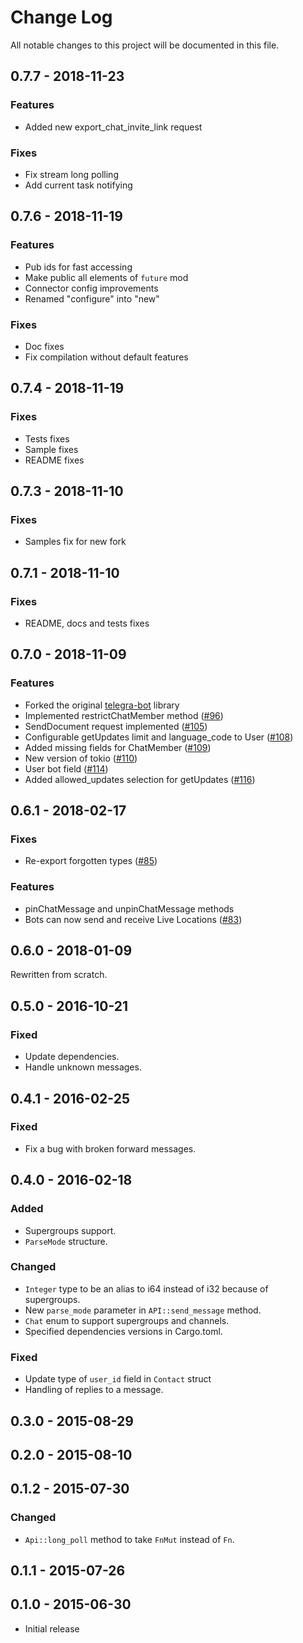 # Change Log
All notable changes to this project will be documented in this file.

## 0.7.7 - 2018-11-23

### Features
- Added new export_chat_invite_link request

### Fixes
- Fix stream long polling
- Add current task notifying

## 0.7.6 - 2018-11-19

### Features
- Pub ids for fast accessing
- Make public all elements of `future` mod
- Connector config improvements
- Renamed "configure" into "new"

### Fixes
- Doc fixes
- Fix compilation without default features

## 0.7.4 - 2018-11-19

### Fixes
- Tests fixes
- Sample fixes
- README fixes

## 0.7.3 - 2018-11-10

### Fixes
- Samples fix for new fork

## 0.7.1 - 2018-11-10

### Fixes
- README, docs and tests fixes

## 0.7.0 - 2018-11-09

### Features
- Forked the original [telegra-bot](https://github.com/telegram-rs/telegram-bot) library
- Implemented restrictChatMember method ([#96](https://github.com/telegram-rs/telegram-bot/pull/96))
- SendDocument request implemented ([#105](https://github.com/telegram-rs/telegram-bot/pull/105))
- Configurable getUpdates limit and language_code to User ([#108](https://github.com/telegram-rs/telegram-bot/pull/108))
- Added missing fields for ChatMember ([#109](https://github.com/telegram-rs/telegram-bot/pull/109))
- New version of tokio ([#110](https://github.com/telegram-rs/telegram-bot/pull/110))
- User bot field ([#114](https://github.com/telegram-rs/telegram-bot/pull/114))
- Added allowed_updates selection for getUpdates ([#116](https://github.com/telegram-rs/telegram-bot/pull/116))

## 0.6.1 - 2018-02-17

### Fixes
- Re-export forgotten types ([#85](https://github.com/telegram-rs/telegram-bot/issues/85))

### Features
- pinChatMessage and unpinChatMessage methods
- Bots can now send and receive Live Locations ([#83](https://github.com/telegram-rs/telegram-bot/issues/83))

## 0.6.0 - 2018-01-09

Rewritten from scratch.

## 0.5.0 - 2016-10-21

### Fixed
- Update dependencies.
- Handle unknown messages.

## 0.4.1 - 2016-02-25

### Fixed
- Fix a bug with broken forward messages.

## 0.4.0 - 2016-02-18

### Added
- Supergroups support.
- `ParseMode` structure.

### Changed
- `Integer` type to be an alias to i64 instead of i32 because of supergroups.
- New `parse_mode` parameter in `API::send_message` method.
- `Chat` enum to support supergroups and channels.
- Specified dependencies versions in Cargo.toml.

### Fixed
- Update type of `user_id` field in `Contact` struct
- Handling of replies to a message.

## 0.3.0 - 2015-08-29

## 0.2.0 - 2015-08-10

## 0.1.2 - 2015-07-30

### Changed
- `Api::long_poll` method to take `FnMut` instead of `Fn`.

## 0.1.1 - 2015-07-26

## 0.1.0 - 2015-06-30

- Initial release
